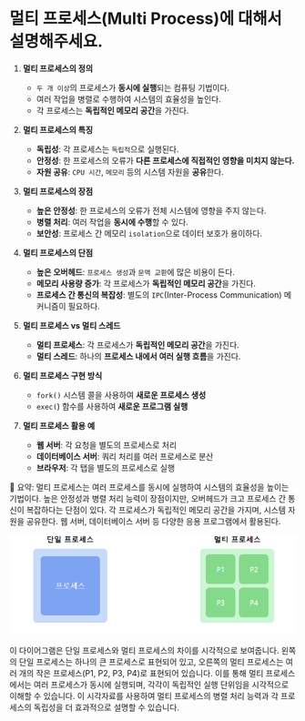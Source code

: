 # 멀티 프로세스(Multi Process)에 대해서 설명해주세요.

1. **멀티 프로세스의 정의**
    - `두 개 이상`의 프로세스가 **동시에 실행**되는 컴퓨팅 기법이다.
    - 여러 작업을 병렬로 수행하여 시스템의 효율성을 높인다.
    - 각 프로세스는 **독립적인 메모리 공간**을 가진다.


2. **멀티 프로세스의 특징**
    - **독립성**: 각 프로세스는 `독립적`으로 실행된다.
    - **안정성**: 한 프로세스의 오류가 **다른 프로세스에 직접적인 영향을 미치지 않는다.**
    - **자원 공유**: `CPU 시간`, `메모리` 등의 시스템 자원을 **공유**한다.


3. **멀티 프로세스의 장점**
    - **높은 안정성**: 한 프로세스의 오류가 전체 시스템에 영향을 주지 않는다.
    - **병렬 처리**: 여러 작업을 **동시에 수행**할 수 있다.
    - **보안성**: 프로세스 간 메모리 `isolation`으로 데이터 보호가 용이하다.


4. **멀티 프로세스의 단점**
    - **높은 오버헤드**: `프로세스 생성`과 `문맥 교환`에 많은 비용이 든다.
    - **메모리 사용량 증가**: 각 프로세스가 **독립적인 메모리 공간**을 가진다.
    - **프로세스 간 통신의 복잡성**: 별도의 `IPC`(Inter-Process Communication) 메커니즘이 필요하다.


5. **멀티 프로세스 vs 멀티 스레드**
    - **멀티 프로세스**: 각 프로세스가 **독립적인 메모리 공간**을 가진다.
    - **멀티 스레드**: 하나의 **프로세스 내에서 여러 실행 흐름**을 가진다.


6. **멀티 프로세스 구현 방식**
    - `fork()` 시스템 콜을 사용하여 **새로운 프로세스 생성**
    - `exec(`) 함수를 사용하여 **새로운 프로그램 실행**


7. **멀티 프로세스 활용 예**
    - **웹 서버**: 각 요청을 별도의 프로세스로 처리
    - **데이터베이스 서버**: 쿼리 처리를 여러 프로세스로 분산
    - **브라우저**: 각 탭을 별도의 프로세스로 실행


📌 요약: 멀티 프로세스는 여러 프로세스를 동시에 실행하여 시스템의 효율성을 높이는 기법이다. 높은 안정성과 병렬 처리 능력이 장점이지만, 오버헤드가 크고 프로세스 간 통신이 복잡하다는 단점이 있다. 각 프로세스가 독립적인 메모리 공간을 가지며, 시스템 자원을 공유한다. 웹 서버, 데이터베이스 서버 등 다양한 응용 프로그램에서 활용된다.

![img.png](멀티_단일_프로세스.png)


이 다이어그램은 단일 프로세스와 멀티 프로세스의 차이를 시각적으로 보여줍니다. 왼쪽의 단일 프로세스는 하나의 큰 프로세스로 표현되어 있고, 오른쪽의 멀티 프로세스는 여러 개의 작은 프로세스(P1, P2, P3, P4)로 표현되어 있습니다. 이를 통해 멀티 프로세스에서는 여러 프로세스가 동시에 실행되며, 각각이 독립적인 실행 단위임을 시각적으로 이해할 수 있습니다. 이 시각자료를 사용하여 멀티 프로세스의 병렬 처리 능력과 각 프로세스의 독립성을 더 효과적으로 설명할 수 있습니다.